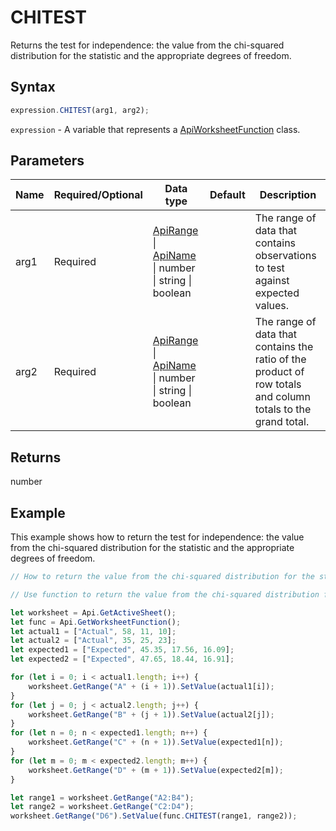 # CHITEST

Returns the test for independence: the value from the chi-squared distribution for the statistic and the appropriate degrees of freedom.

## Syntax

```javascript
expression.CHITEST(arg1, arg2);
```

`expression` - A variable that represents a [ApiWorksheetFunction](../ApiWorksheetFunction.md) class.

## Parameters

| **Name** | **Required/Optional** | **Data type** | **Default** | **Description** |
| ------------- | ------------- | ------------- | ------------- | ------------- |
| arg1 | Required | [ApiRange](../../ApiRange/ApiRange.md) \| [ApiName](../../ApiName/ApiName.md) \| number \| string \| boolean |  | The range of data that contains observations to test against expected values. |
| arg2 | Required | [ApiRange](../../ApiRange/ApiRange.md) \| [ApiName](../../ApiName/ApiName.md) \| number \| string \| boolean |  | The range of data that contains the ratio of the product of row totals and column totals to the grand total. |

## Returns

number

## Example

This example shows how to return the test for independence: the value from the chi-squared distribution for the statistic and the appropriate degrees of freedom.

```javascript editor-xlsx
// How to return the value from the chi-squared distribution for the statistic and the appropriate degrees of freedom.

// Use function to return the value from the chi-squared distribution for the statistic and the appropriate degrees of freedom.

let worksheet = Api.GetActiveSheet();
let func = Api.GetWorksheetFunction();
let actual1 = ["Actual", 58, 11, 10];
let actual2 = ["Actual", 35, 25, 23];
let expected1 = ["Expected", 45.35, 17.56, 16.09];
let expected2 = ["Expected", 47.65, 18.44, 16.91];

for (let i = 0; i < actual1.length; i++) {
    worksheet.GetRange("A" + (i + 1)).SetValue(actual1[i]);
}
for (let j = 0; j < actual2.length; j++) {
    worksheet.GetRange("B" + (j + 1)).SetValue(actual2[j]);
}
for (let n = 0; n < expected1.length; n++) {
    worksheet.GetRange("C" + (n + 1)).SetValue(expected1[n]);
}
for (let m = 0; m < expected2.length; m++) {
    worksheet.GetRange("D" + (m + 1)).SetValue(expected2[m]);
}

let range1 = worksheet.GetRange("A2:B4");
let range2 = worksheet.GetRange("C2:D4");
worksheet.GetRange("D6").SetValue(func.CHITEST(range1, range2));
```
